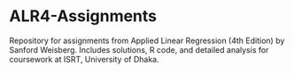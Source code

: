 # ALR4-Assignments
Repository for assignments from Applied Linear Regression (4th Edition) by Sanford Weisberg. Includes solutions, R code, and detailed analysis for coursework at ISRT, University of Dhaka.
